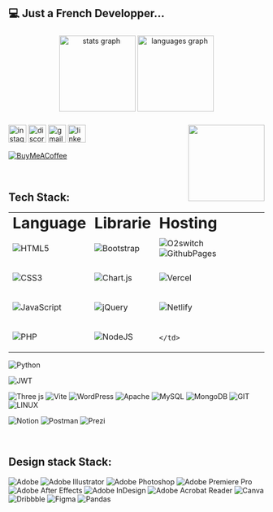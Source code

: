 <h2 align="left"> 💻 Just a French Developper...</h2>

###

<div align="center">
  <img src="https://github-readme-stats.vercel.app/api?username=danphannguyen&hide_title=false&hide_rank=false&show_icons=true&include_all_commits=true&count_private=false&disable_animations=false&theme=dracula&locale=en&hide_border=false" height="150" alt="stats graph"  />
  <img src="https://github-readme-stats.vercel.app/api/top-langs?username=danphannguyen&locale=en&hide_title=false&layout=compact&card_width=320&langs_count=5&theme=dracula&hide_border=false" height="150" alt="languages graph"  />
</div>

###

<img align="right" height="150" src="https://i.imgflip.com/84b8ys.gif"  />

###

<div align="left">
  <img src="https://img.shields.io/static/v1?message=Instagram&logo=instagram&label=&color=E4405F&logoColor=white&labelColor=&style=for-the-badge" height="35" alt="instagram logo"  />
  <img src="https://img.shields.io/static/v1?message=Discord&logo=discord&label=&color=7289DA&logoColor=white&labelColor=&style=for-the-badge" height="35" alt="discord logo"  />
  <img src="https://img.shields.io/static/v1?message=Gmail&logo=gmail&label=&color=D14836&logoColor=white&labelColor=&style=for-the-badge" height="35" alt="gmail logo"  />
  <img src="https://img.shields.io/static/v1?message=LinkedIn&logo=linkedin&label=&color=0077B5&logoColor=white&labelColor=&style=for-the-badge" height="35" alt="linkedin logo"  />
</div>

[![BuyMeACoffee](https://img.shields.io/badge/Buy%20Me%20a%20Coffee-ffdd00?style=for-the-badge&logo=buy-me-a-coffee&logoColor=black)](https://buymeacoffee.com/danpn)

</br>
<h2 align="left"> Tech Stack: </h2>

<table border="0">
 <tr>
    <td><b style="font-size:30px">Language</b></td>
    <td><b style="font-size:30px">Librarie</b></td>
    <td><b style="font-size:30px">Hosting</b></td>
 </tr>
 <tr>
    <td>
      
  ![HTML5](https://img.shields.io/badge/html5-%23E34F26.svg?style=for-the-badge&logo=html5&logoColor=white)
    </td>
    <td>
    ![Bootstrap](https://img.shields.io/badge/bootstrap-%238511FA.svg?style=for-the-badge&logo=bootstrap&logoColor=white) 
    </td>
    <td>
    ![O2switch](https://img.shields.io/badge/O2switch-ff611d?style=for-the-badge) 
        ![GithubPages](https://img.shields.io/badge/github%20pages-121013?style=for-the-badge&logo=github&logoColor=white) 
    </td>
 </tr>
  <tr>
    <td>
      
![CSS3](https://img.shields.io/badge/css3-%231572B6.svg?style=for-the-badge&logo=css3&logoColor=white) 
    </td>
    <td>
![Chart.js](https://img.shields.io/badge/chart.js-F5788D.svg?style=for-the-badge&logo=chart.js&logoColor=white) 
    </td>
    <td>
![Vercel](https://img.shields.io/badge/vercel-%23000000.svg?style=for-the-badge&logo=vercel&logoColor=white) 
    </td>
 </tr>

   <tr>
    <td>
      
![JavaScript](https://img.shields.io/badge/javascript-%23323330.svg?style=for-the-badge&logo=javascript&logoColor=%23F7DF1E) 
    </td>
    <td>
![jQuery](https://img.shields.io/badge/jquery-%230769AD.svg?style=for-the-badge&logo=jquery&logoColor=white) 
    </td>
    <td>
![Netlify](https://img.shields.io/badge/netlify-%23000000.svg?style=for-the-badge&logo=netlify&logoColor=#00C7B7) 
    </td>
 </tr>
  <tr>
    <td>
      
![PHP](https://img.shields.io/badge/php-%23777BB4.svg?style=for-the-badge&logo=php&logoColor=white) 
    </td>
    <td>
![NodeJS](https://img.shields.io/badge/node.js-6DA55F?style=for-the-badge&logo=node.js&logoColor=white) 
    </td>
    <td>

    </td>
 </tr>
 
</table>





![Python](https://img.shields.io/badge/python-3670A0?style=for-the-badge&logo=python&logoColor=ffdd54) 




![JWT](https://img.shields.io/badge/JWT-black?style=for-the-badge&logo=JSON%20web%20tokens) 

![Three js](https://img.shields.io/badge/threejs-black?style=for-the-badge&logo=three.js&logoColor=white) 
![Vite](https://img.shields.io/badge/vite-%23646CFF.svg?style=for-the-badge&logo=vite&logoColor=white) 
![WordPress](https://img.shields.io/badge/WordPress-%23117AC9.svg?style=for-the-badge&logo=WordPress&logoColor=white) 
![Apache](https://img.shields.io/badge/apache-%23D42029.svg?style=for-the-badge&logo=apache&logoColor=white) 
![MySQL](https://img.shields.io/badge/mysql-%2300000f.svg?style=for-the-badge&logo=mysql&logoColor=white) 
![MongoDB](https://img.shields.io/badge/MongoDB-%234ea94b.svg?style=for-the-badge&logo=mongodb&logoColor=white) 
![GIT](https://img.shields.io/badge/Git-fc6d26?style=for-the-badge&logo=git&logoColor=white) 
![LINUX](https://img.shields.io/badge/Linux-FCC624?style=for-the-badge&logo=linux&logoColor=black) 





![Notion](https://img.shields.io/badge/Notion-%23000000.svg?style=for-the-badge&logo=notion&logoColor=white) 
![Postman](https://img.shields.io/badge/Postman-FF6C37?style=for-the-badge&logo=postman&logoColor=white) 
![Prezi](https://img.shields.io/badge/Prezi-%23000000.svg?style=for-the-badge&logo=Prezi&logoColor=white)

</br>
<h2 align="left"> Design stack Stack:</h2>

![Adobe](https://img.shields.io/badge/adobe-%23FF0000.svg?style=for-the-badge&logo=adobe&logoColor=white) 
![Adobe Illustrator](https://img.shields.io/badge/adobe%20illustrator-%23FF9A00.svg?style=for-the-badge&logo=adobe%20illustrator&logoColor=white) 
![Adobe Photoshop](https://img.shields.io/badge/adobe%20photoshop-%2331A8FF.svg?style=for-the-badge&logo=adobe%20photoshop&logoColor=white) 
![Adobe Premiere Pro](https://img.shields.io/badge/Adobe%20Premiere%20Pro-9999FF.svg?style=for-the-badge&logo=Adobe%20Premiere%20Pro&logoColor=white) 
![Adobe After Effects](https://img.shields.io/badge/Adobe%20After%20Effects-9999FF.svg?style=for-the-badge&logo=Adobe%20After%20Effects&logoColor=white) 
![Adobe InDesign](https://img.shields.io/badge/Adobe%20InDesign-49021F?style=for-the-badge&logo=adobeindesign&logoColor=FF3366) 
![Adobe Acrobat Reader](https://img.shields.io/badge/Adobe%20Acrobat%20Reader-EC1C24.svg?style=for-the-badge&logo=Adobe%20Acrobat%20Reader&logoColor=white) 
![Canva](https://img.shields.io/badge/Canva-%2300C4CC.svg?style=for-the-badge&logo=Canva&logoColor=white) 
![Dribbble](https://img.shields.io/badge/Dribbble-EA4C89?style=for-the-badge&logo=dribbble&logoColor=white) 
![Figma](https://img.shields.io/badge/figma-%23F24E1E.svg?style=for-the-badge&logo=figma&logoColor=white) 
![Pandas](https://img.shields.io/badge/pandas-%23150458.svg?style=for-the-badge&logo=pandas&logoColor=white) 
